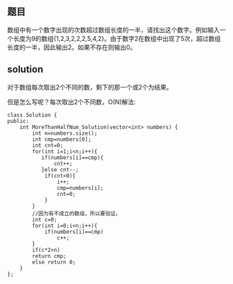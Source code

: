 ## 题目
数组中有一个数字出现的次数超过数组长度的一半，请找出这个数字。例如输入一个长度为9的数组{1,2,3,2,2,2,5,4,2}。由于数字2在数组中出现了5次，超过数组长度的一半，因此输出2。如果不存在则输出0。
## solution
对于数组每次取出2个不同的数，剩下的那一个或2个为结果。

但是怎么写呢？每次取出2个不同数，O(N)解法: 
```
class Solution {
public:
    int MoreThanHalfNum_Solution(vector<int> numbers) {
        int n=numbers.size();
        int cmp=numbers[0];
        int cnt=0;
        for(int i=1;i<n;i++){
           if(numbers[i]==cmp){
               cnt++;
           }else cnt--;
            if(cnt<0){
                i++;
                cmp=numbers[i];
                cnt=0;
            }
        }
        //因为有不成立的数组，所以要验证。
        int c=0;
        for(int i=0;i<n;i++){
            if(numbers[i]==cmp)
                c++;
        }
        if(c*2>n)
        return cmp;
        else return 0;
    }
};
```
